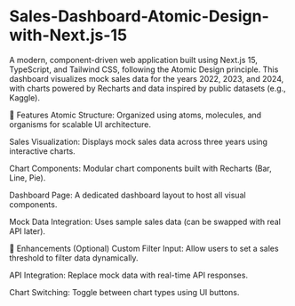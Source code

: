 # Sales-Dashboard-Atomic-Design-with-Next.js-15
A modern, component-driven web application built using Next.js 15, TypeScript, and Tailwind CSS, following the Atomic Design principle. This dashboard visualizes mock sales data for the years 2022, 2023, and 2024, with charts powered by Recharts and data inspired by public datasets (e.g., Kaggle).

🚀 Features
Atomic Structure: Organized using atoms, molecules, and organisms for scalable UI architecture.

Sales Visualization: Displays mock sales data across three years using interactive charts.

Chart Components: Modular chart components built with Recharts (Bar, Line, Pie).

Dashboard Page: A dedicated dashboard layout to host all visual components.

Mock Data Integration: Uses sample sales data (can be swapped with real API later).

🔧 Enhancements (Optional)
Custom Filter Input: Allow users to set a sales threshold to filter data dynamically.

API Integration: Replace mock data with real-time API responses.

Chart Switching: Toggle between chart types using UI buttons.
